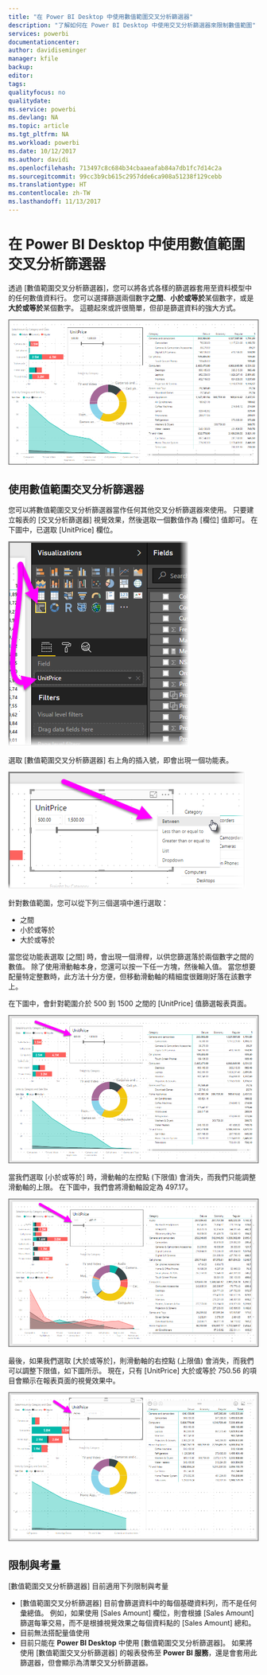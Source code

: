 ```yaml
---
title: "在 Power BI Desktop 中使用數值範圍交叉分析篩選器"
description: "了解如何在 Power BI Desktop 中使用交叉分析篩選器來限制數值範圍"
services: powerbi
documentationcenter: 
author: davidiseminger
manager: kfile
backup: 
editor: 
tags: 
qualityfocus: no
qualitydate: 
ms.service: powerbi
ms.devlang: NA
ms.topic: article
ms.tgt_pltfrm: NA
ms.workload: powerbi
ms.date: 10/12/2017
ms.author: davidi
ms.openlocfilehash: 713497c8c684b34cbaaeafab84a7db1fc7d14c2a
ms.sourcegitcommit: 99cc3b9cb615c2957dde6ca908a51238f129cebb
ms.translationtype: HT
ms.contentlocale: zh-TW
ms.lasthandoff: 11/13/2017
---
```

# <a name="use-the-numeric-range-slicer-in-power-bi-desktop"></a>在 Power BI Desktop 中使用數值範圍交叉分析篩選器
透過 [數值範圍交叉分析篩選器]，您可以將各式各樣的篩選器套用至資料模型中的任何數值資料行。 您可以選擇篩選兩個數字**之間**、**小於或等於**某個數字，或是**大於或等於**某個數字。 這聽起來或許很簡單，但卻是篩選資料的強大方式。

![](media/desktop-slicer-numeric-range/slicer-numeric-range_2.png)

## <a name="using-the-numeric-range-slicer"></a>使用數值範圍交叉分析篩選器
您可以將數值範圍交叉分析篩選器當作任何其他交叉分析篩選器來使用。 只要建立報表的 [交叉分析篩選器] 視覺效果，然後選取一個數值作為 [欄位] 值即可。 在下圖中，已選取 [UnitPrice] 欄位。

![](media/desktop-slicer-numeric-range/slicer-numeric-range_3.png)

選取 [數值範圍交叉分析篩選器] 右上角的插入號，即會出現一個功能表。

![](media/desktop-slicer-numeric-range/slicer-numeric-range_4.png)

針對數值範圍，您可以從下列三個選項中進行選取：

* 之間
* 小於或等於
* 大於或等於

當您從功能表選取 [之間] 時，會出現一個滑桿，以供您篩選落於兩個數字之間的數值。 除了使用滑動軸本身，您還可以按一下任一方塊，然後輸入值。 當您想要配量特定整數時，此方法十分方便，但移動滑動軸的精細度很難剛好落在該數字上。

在下圖中，會針對範圍介於 500 到 1500 之間的 [UnitPrice] 值篩選報表頁面。

![](media/desktop-slicer-numeric-range/slicer-numeric-range_5.png)

當我們選取 [小於或等於] 時，滑動軸的左控點 (下限值) 會消失，而我們只能調整滑動軸的上限。 在下圖中，我們會將滑動軸設定為 497.17。

![](media/desktop-slicer-numeric-range/slicer-numeric-range_6.png)

最後，如果我們選取 [大於或等於]，則滑動軸的右控點 (上限值) 會消失，而我們可以調整下限值，如下圖所示。 現在，只有 [UnitPrice] 大於或等於 750.56 的項目會顯示在報表頁面的視覺效果中。

![](media/desktop-slicer-numeric-range/slicer-numeric-range_7.png)

## <a name="limitations-and-considerations"></a>限制與考量
[數值範圍交叉分析篩選器] 目前適用下列限制與考量

* [數值範圍交叉分析篩選器] 目前會篩選資料中的每個基礎資料列，而不是任何彙總值。 例如，如果使用 [Sales Amount] 欄位，則會根據 [Sales Amount] 篩選每筆交易，而不是根據視覺效果之每個資料點的 [Sales Amount] 總和。
* 目前無法搭配量值使用
* 目前只能在 **Power BI Desktop** 中使用 [數值範圍交叉分析篩選器]。 如果將使用 [數值範圍交叉分析篩選器] 的報表發佈至 **Power BI 服務**，還是會套用此篩選器，但會顯示為清單交叉分析篩選器。

